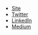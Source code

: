 - [Site](https://www.joaovrmaia.com/)
- [Twitter](https://twitter.com/jvrmaia)
- [LinkedIn](https://www.linkedin.com/in/jvrmaia/)
- [Medium](https://medium.com/@jvrmaia)
